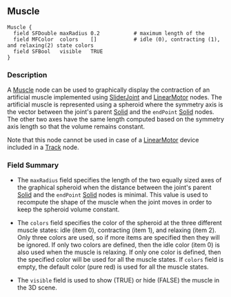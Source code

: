 ## Muscle

```
Muscle {
  field SFDouble maxRadius 0.2           # maximum length of the
  field MFColor  colors    []            # idle (0), contracting (1), and relaxing(2) state colors
  field SFBool   visible   TRUE
}
```

### Description

A [Muscle](#muscle) node can be used to graphically display the contraction of an artificial muscle implemented using [SliderJoint](sliderjoint.md) and [LinearMotor](linearmotor.md) nodes.
The artificial muscle is represented using a spheroid where the symmetry axis is the vector between the joint's parent [Solid](solid.md) and the `endPoint` [Solid](solid.md) nodes.
The other two axes have the same length computed based on the symmetry axis length so that the volume remains constant.

Note that this node cannot be used in case of a [LinearMotor](linearmotor.md) device included in a [Track](track.md) node.

### Field Summary

- The `maxRadius` field specifies the length of the two equally sized axes of the graphical spheroid when the distance between the joint's parent [Solid](solid.md) and the `endPoint` [Solid](solid.md) nodes is minimal.
This value is used to recompute the shape of the muscle when the joint moves in order to keep the spheroid volume constant.

- The `colors` field specifies the color of the spheroid at the three different muscle states: idle (item 0), contracting (item 1), and relaxing (item 2).
Only three colors are used, so if more items are specified then they will be ignored.
If only two colors are defined, then the idle color (item 0) is also used when the muscle is relaxing.
If only one color is defined, then the specified color will be used for all the muscle states.
If `colors` field is empty, the default color (pure red) is used for all the muscle states.

- The `visible` field is used to show (TRUE) or hide (FALSE) the muscle in the 3D scene.
